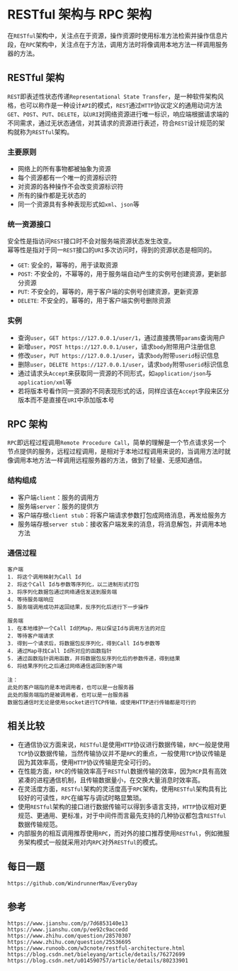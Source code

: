# RESTful 架构与 RPC 架构

在`RESTful`架构中，关注点在于资源，操作资源时使用标准方法检索并操作信息片段，在`RPC`架构中，关注点在于方法，调用方法时将像调用本地方法一样调用服务器的方法。

## RESTful 架构

`REST`即表述性状态传递`Representational State Transfer`，是一种软件架构风格，也可以称作是一种设计`API`的模式，`REST`通过`HTTP`协议定义的通用动词方法`GET`、`POST`、`PUT`、`DELETE`，以`URI`对网络资源进行唯一标识，响应端根据请求端的不同需求，通过无状态通信，对其请求的资源进行表述，符合`REST`设计规范的架构就称为`RESTful`架构。

### 主要原则

- 网络上的所有事物都被抽象为资源
- 每个资源都有一个唯一的资源标识符
- 对资源的各种操作不会改变资源标识符
- 所有的操作都是无状态的
- 同一个资源具有多种表现形式如`xml`、`json`等

### 统一资源接口

安全性是指访问`REST`接口时不会对服务端资源状态发生改变。  
幂等性是指对于同一`REST`接口的`URI`多次访问时，得到的资源状态是相同的。

- `GET`: 安全的，幂等的，用于读取资源
- `POST`: 不安全的，不幂等的，用于服务端自动产生的实例号创建资源，更新部分资源
- `PUT`: 不安全的，幂等的，用于客户端的实例号创建资源，更新资源
- `DELETE`: 不安全的，幂等的，用于客户端实例号删除资源

### 实例

- 查询`user`，`GET https://127.0.0.1/user/1`，通过直接携带`params`查询用户
- 新增`user`，`POST https://127.0.0.1/user`，请求`body`附带用户注册信息
- 修改`user`，`PUT https://127.0.0.1/user`，请求`body`附带`userid`标识信息
- 删除`user`，`DELETE https://127.0.0.1/user`，请求`body`附带`userid`标识信息
- 通过请求头`Accept`来获取同一资源的不同形式，如`application/json`与`application/xml`等
- 若将版本号看作同一资源的不同表现形式的话，同样应该在`Accept`字段来区分版本而不是直接在`URI`中添加版本号

## RPC 架构

`RPC`即远程过程调用`Remote Procedure Call`，简单的理解是一个节点请求另一个节点提供的服务，远程过程调用，是相对于本地过程调用来说的，当调用方法时就像调用本地方法一样调用远程服务器的方法，做到了轻量、无感知通信。

### 结构组成

- 客户端`client`：服务的调用方
- 服务端`server`：服务的提供方
- 客户端存根`client stub`：将客户端请求参数打包成网络消息，再发给服务方
- 服务端存根`server stub`：接收客户端发来的消息，将消息解包，并调用本地方法

### 通信过程

```
客户端
1. 将这个调用映射为Call Id
2. 将这个Call Id与参数等序列化，以二进制形式打包
3. 将序列化数据包通过网络通信发送到服务端
4. 等待服务端响应
5. 服务端调用成功并返回结果，反序列化后进行下一步操作

服务端
1. 在本地维护一个Call Id的Map，用以保证Id与调用方法的对应
2. 等待客户端请求
3. 得到一个请求后，将数据包反序列化，得到Call Id与参数等
4. 通过Map寻找Call Id所对应的函数指针
5. 通过函数指针调用函数，并将数据包反序列化后的参数传递，得到结果
6. 将结果序列化之后通过网络通信返回到客户端

注：
此处的客户端指的是本地调用者，也可以是一台服务器
此处的服务端指的是被调用者，也可以是一台服务器
数据包通信时无论是使用socket进行TCP传输，或使用HTTP进行传输都是可行的
```

## 相关比较

- 在通信协议方面来说，`RESTful`是使用`HTTP`协议进行数据传输，`RPC`一般是使用`TCP`协议数据传输，当然传输协议并不是`RPC`的重点，一般使用`TCP`协议传输是因为其效率高，使用`HTTP`协议传输是完全可行的。
- 在性能方面，`RPC`的传输效率高于`RESTful`数据传输的效率，因为`RCP`具有高效紧凑的进程通信机制，且传输数据量小，在交换大量消息时效率高。
- 在灵活度方面，`RESTful`架构的灵活度高于`RPC`架构，使用`RESTful`架构具有比较好的可读性，`RPC`在编写与调试时略显繁琐。
- 使用`RESTful`架构的接口进行数据传输可以得到多语言支持，`HTTP`协议相对更规范、更通用、更标准，对于中间件而言最先支持的几种协议都包含`RESTful`数据传输规范。
- 内部服务的相互调用推荐使用`RPC`，而对外的接口推荐使用`RESTful`，例如微服务架构模式一般就采用对内`RPC`对外`RESTful`的模式。

## 每日一题

```
https://github.com/WindrunnerMax/EveryDay
```

## 参考

```
https://www.jianshu.com/p/7d6853140e13
https://www.jianshu.com/p/ee92c9accedd
https://www.zhihu.com/question/28570307
https://www.zhihu.com/question/25536695
https://www.runoob.com/w3cnote/restful-architecture.html
https://blog.csdn.net/bieleyang/article/details/76272699
https://blog.csdn.net/u014590757/article/details/80233901
```
